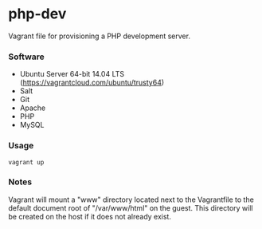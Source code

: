 php-dev
=======

Vagrant file for provisioning a PHP development server. 

### Software ###

 * Ubuntu Server 64-bit 14.04 LTS (https://vagrantcloud.com/ubuntu/trusty64)
 * Salt
 * Git
 * Apache
 * PHP
 * MySQL

### Usage ###

	vagrant up

### Notes

Vagrant will mount a "www" directory located next to the Vagrantfile to the default document root of "/var/www/html" on the guest. This directory will be created on the host if it does not already exist.
